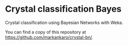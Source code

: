 # Crystal classification Bayes
Crystal classification using Bayesian Networks with Weka.

You can find a copy of this repository at https://github.com/markankaro/crystal-bn/. 
